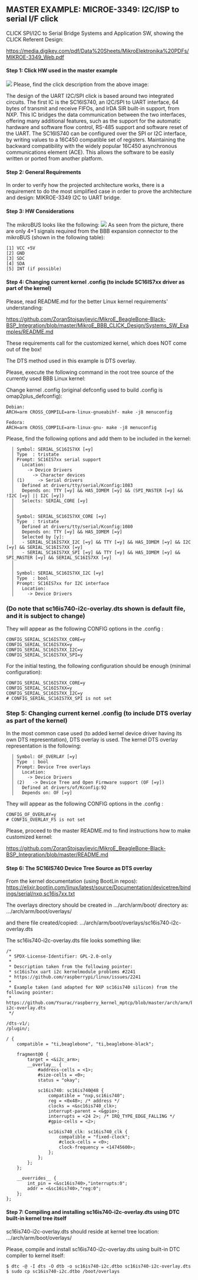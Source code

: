 ## MASTER EXAMPLE: MICROE-3349: I2C/ISP to serial I/F click

CLICK SPI/I2C to Serial Bridge Systems and Application SW, showing the CLICK Referent Design:

https://media.digikey.com/pdf/Data%20Sheets/MikroElektronika%20PDFs/MIKROE-3349_Web.pdf

#### Step 1: Click HW used in the master example
![](https://github.com/ZoranStojsavljevic/MikroE_BeagleBone-Black-BSP_Integration/blob/master/MikroE_BBB_CLICK_Design/Images/MIKROE-3349.jpg)
Please, find the click description from the above image:

The design of the UART I2C/SPI click is based around two integrated circuits. The first IC is the
SC16IS740, an I2C/SPI to UART interface, 64 bytes of transmit and receive FIFOs, and IrDA SIR
built-in support, from NXP. This IC bridges the data communication between the two interfaces,
offering many additional features, such as the support for the automatic hardware and software
flow control, RS-485 support and software reset of the UART. The SC16IS740 can be configured over
the SPI or I2C interface, by writing values to a 16C450 compatible set of registers. Maintaining
the backward compatibility with the widely popular 16C450 asynchronous communications element
(ACE). This allows the software to be easily written or ported from another platform.

#### Step 2: General Requirements

In order to verify how the projected architecture works, there is a requirement to do the most
simplified case in order to prove the architecture and design: MIKROE-3349 I2C to UART bridge.

#### Step 3: HW Considerations

The mikroBUS looks like the following:
![](https://github.com/ZoranStojsavljevic/MikroE_BeagleBone-Black-BSP_Integration/blob/master/MikroE_BBB_CLICK_Design/Images/mikroBUS.jpg)
As seen from the picture, there are only 4+1 signals required from the BBB expansion connector
to the mikroBUS (shown in the following table):

	[1] VCC +5V
	[2] GND
	[3] SDC
	[4] SDA
	[5] INT (if possible)

#### Step 4: Changing current kernel .config (to include SC16IS7xx driver as part of the kernel)

Please, read README.md for the better Linux kernel requirements' understanding:

https://github.com/ZoranStojsavljevic/MikroE_BeagleBone-Black-BSP_Integration/blob/master/MikroE_BBB_CLICK_Design/Systems_SW_Examples/README.md

These requirements call for the customized kernel, which does NOT come out of the box!

The DTS method used in this example is DTS overlay.

Please, execute the following command in the root tree source of the currently used BBB Linux kernel:

Change kernel .config (original defconfig used to build .config is omap2plus_defconfig):

	Debian:
	ARCH=arm CROSS_COMPILE=arm-linux-gnueabihf- make -j8 menuconfig

	Fedora:
	ARCH=arm CROSS_COMPILE=arm-linux-gnu- make -j8 menuconfig

Please, find the following options and add them to be included in the kernel:

	  │ Symbol: SERIAL_SC16IS7XX [=y]
	  │ Type  : tristate
	  │ Prompt: SC16IS7xx serial support
	  │   Location:
	  │     -> Device Drivers
	  │       -> Character devices
	  │ (1)     -> Serial drivers
	  │   Defined at drivers/tty/serial/Kconfig:1083
	  │   Depends on: TTY [=y] && HAS_IOMEM [=y] && (SPI_MASTER [=y] && !I2C [=y] || I2C [=y])
	  │   Selects: SERIAL_CORE [=y]
	  │
	  │
	  │ Symbol: SERIAL_SC16IS7XX_CORE [=y]
	  │ Type  : tristate
	  │   Defined at drivers/tty/serial/Kconfig:1080
	  │   Depends on: TTY [=y] && HAS_IOMEM [=y]
	  │   Selected by [y]:
	  │   - SERIAL_SC16IS7XX_I2C [=y] && TTY [=y] && HAS_IOMEM [=y] && I2C [=y] && SERIAL_SC16IS7XX [=y]
	  │   - SERIAL_SC16IS7XX_SPI [=y] && TTY [=y] && HAS_IOMEM [=y] && SPI_MASTER [=y] && SERIAL_SC16IS7XX [=y]
	  │
	  │
	  │ Symbol: SERIAL_SC16IS7XX_I2C [=y]
	  │ Type  : bool
	  │ Prompt: SC16IS7xx for I2C interface
	  │   Location:
	  │     -> Device Drivers

### (Do note that sc16is740-i2c-overlay.dts shown is default file, and it is subject to change)

They will appear as the following CONFIG options in the .config :

	CONFIG_SERIAL_SC16IS7XX_CORE=y
	CONFIG_SERIAL_SC16IS7XX=y
	CONFIG_SERIAL_SC16IS7XX_I2C=y
	CONFIG_SERIAL_SC16IS7XX_SPI=y

For the initial testing, the following configuration should be enough (minimal configuration):

	CONFIG_SERIAL_SC16IS7XX_CORE=y
	CONFIG_SERIAL_SC16IS7XX=y
	CONFIG_SERIAL_SC16IS7XX_I2C=y
	# CONFIG_SERIAL_SC16IS7XX_SPI is not set

### Step 5: Changing current kernel .config (to include DTS overlay as part of the kernel)

In the most common case used (to added kernel device driver having its own DTS representation),
DTS overlay is used. The kernel DTS overlay representation is the following:

	  │ Symbol: OF_OVERLAY [=y]
	  │ Type  : bool
	  │ Prompt: Device Tree overlays
	  │   Location:
	  │     -> Device Drivers
	  │ (2)   -> Device Tree and Open Firmware support (OF [=y])
	  │   Defined at drivers/of/Kconfig:92
	  │   Depends on: OF [=y]

They will appear as the following CONFIG options in the .config :

	CONFIG_OF_OVERLAY=y
	# CONFIG_OVERLAY_FS is not set

Please, proceed to the master README.md to find instructions how to make customized kernel:

https://github.com/ZoranStojsavljevic/MikroE_BeagleBone-Black-BSP_Integration/blob/master/README.md

#### Step 6: The SC16IS740 Device Tree Source as DTS overlay

From the kernel documentation (using BootLin repos):
https://elixir.bootlin.com/linux/latest/source/Documentation/devicetree/bindings/serial/nxp,sc16is7xx.txt

The overlays directory should be created in .../arch/arm/boot/ directory as:
.../arch/arm/boot/overlays/

and there file created/copied:
.../arch/arm/boot/overlays/sc16is740-i2c-overlay.dts

The sc16is740-i2c-overlay.dts file looks something like:
```
/*
 * SPDX-License-Identifier: GPL-2.0-only
 *
 * Description taken from the following pointer:
 * sc16is7xx uart i2c kernelmodule problems #2241
 * https://github.com/raspberrypi/linux/issues/2241
 *
 * Example taken (and adapted for NXP sc16is740 silicon) from the following pointer:
 * https://github.com/Ysurac/raspberry_kernel_mptcp/blob/master/arch/arm/boot/dts/overlays/sc16is750-i2c-overlay.dts
 */

/dts-v1/;
/plugin/;

/ {
	compatible = "ti,beaglebone", "ti,beaglebone-black";

	fragment@0 {
		target = <&i2c_arm>;
		__overlay__ {
			#address-cells = <1>;
			#size-cells = <0>;
			status = "okay";

			sc16is740: sc16is740@48 {
				compatible = "nxp,sc16is740";
				reg = <0x48>; /* address */
				clocks = <&sc16is740_clk>;
				interrupt-parent = <&gpio>;
				interrupts = <24 2>; /* IRQ_TYPE_EDGE_FALLING */
				#gpio-cells = <2>;

				sc16is740_clk: sc16is740_clk {
					compatible = "fixed-clock";
					#clock-cells = <0>;
					clock-frequency = <14745600>;
				};
			};
		};
	};

	__overrides__ {
		int_pin = <&sc16is740>,"interrupts:0";
		addr = <&sc16is740>,"reg:0";
	};
};
```
#### Step 7: Compiling and installing sc16is740-i2c-overlay.dts using DTC built-in kernel tree itself

sc16is740-i2c-overlay.dts should reside at kernel tree location: .../arch/arm/boot/overlays/

Please, compile and install sc16is740-i2c-overlay.dts using built-in DTC compiler to kernel itself:

	$ dtc -@ -I dts -O dtb -o sc16is740-i2c.dtbo sc16is740-i2c-overlay.dts
	$ sudo cp sc16is740-i2c.dtbo /boot/overlays
